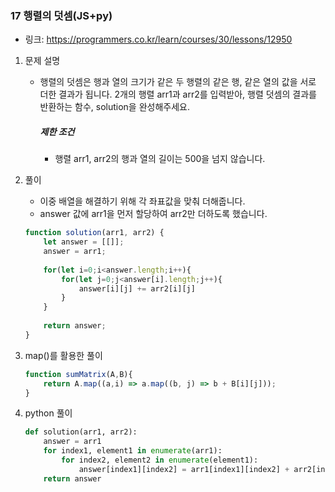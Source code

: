 ### 17 행렬의 덧셈(JS+py)

* 링크: https://programmers.co.kr/learn/courses/30/lessons/12950

1. 문제 설명

   * 행렬의 덧셈은 행과 열의 크기가 같은 두 행렬의 같은 행, 같은 열의 값을 서로 더한 결과가 됩니다. 2개의 행렬 arr1과 arr2를 입력받아, 행렬 덧셈의 결과를 반환하는 함수, solution을 완성해주세요.

     ##### 제한 조건

     - 행렬 arr1, arr2의 행과 열의 길이는 500을 넘지 않습니다.

2. 풀이

   * 이중 배열을 해결하기 위해 각 좌표값을 맞춰 더해줍니다.
   * answer 값에 arr1을 먼저 할당하여 arr2만 더하도록 했습니다.

   ```js
   function solution(arr1, arr2) {
       let answer = [[]];
       answer = arr1;
       
       for(let i=0;i<answer.length;i++){
           for(let j=0;j<answer[i].length;j++){
               answer[i][j] += arr2[i][j]
           }
       }
       
       return answer;
   }
   ```

   

   

3. map()를 활용한 풀이

   ```js
   function sumMatrix(A,B){
       return A.map((a,i) => a.map((b, j) => b + B[i][j]));
   }
   ```
   
4. python  풀이

   ```python
   def solution(arr1, arr2):
       answer = arr1
       for index1, element1 in enumerate(arr1):
           for index2, element2 in enumerate(element1):
               answer[index1][index2] = arr1[index1][index2] + arr2[index1][index2]
       return answer
   ```

   

